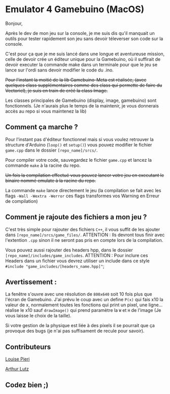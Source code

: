 # Emulator 4 Gamebuino (MacOS)

Bonjour,

Après le dev de mon jeu sur la console, je me suis dis qu'il manquait un outils pour tester rapidement son jeu sans devoir téleverser son code sur la console.

C'est pour ça que je me suis lancé dans une longue et aventureuse mission, celle de devoir crée un éditeur unique pour la Gamebuino, où il suffirait de devoir executer la commande make dans un terminale pour que le jeu se lance sur l'ordi sans devoir modifier le code du .ino.

~~Pour l'instant la moitié de la lib Gamebuino-Meta est réalisée, (avec quelques class supplémentaires comme des class qui permette de faire du Vectoriel), je suis en train de créé la class Image.~~

Les classes principales de Gamebuino (display, image, gamebuino) sont fonctionnels. (Je n'aurais plus le temps de la maintenir, je vous donnerais accès au repo si vous maintenez la lib)

## Comment ça marche ?

Pour l'instant pas d'éditeur fonctionnel mais si vous voulez retrouver la structure d'Arduino (`loop()` et `setup()`)  vous pouvez modifier le fichier `game.cpp` dans le dossier `[repo_name]/srcs/`.

Pour compiler votre code, sauvegardez le fichier `game.cpp` et lancez la commande `make` à la racine du repo.

~~Un fois la compilation effectué vous pouvez lancer votre jeu en executant le binaire nommé emulate à la racine du repo.~~

La commande `make` lance directement le jeu (la compilation se fait avec les flags `-Wall -Wextra -Werror` ces flags transformes vos Warning en Erreur de compilation)

## Comment je rajoute des fichiers a mon jeu ? 

C'est très simple pour rajouter des fichiers `C++`, il vous suffit de les ajouter dans `[repo_name]/srcs/game_files/`. ATTENTION : Ils devront tous finir avec l'extention `.cpp` sinon il ne seront pas pris en compte lors de la compilation.

Vous pouvez aussi rajouter des headers hpp, dans le dossier `[repo_name]/includes/game_includes`. ATTENTION : Pour inclure ces Headers dans un fichier vous devrez utiliser un include dans ce style `#include "game_includes/[headers_name.hpp]"`;

## Avertissement :

La fenêtre s'ouvre avec une résolution de `800x640` soit 10 fois plus que l'écran de Gamebuino. J'ai prévu le coup avec un define `P(x)` qui fais x10 la valeur de x, normalement toutes les fonctions qui print un pixel, une ligne... réalise le x10 sauf `drawImage()` qui prend paramètre la `W` et `H` de l'image (Je vous laisse le choix de la taille).

Si votre gestion de la physique est liée à des pixels il se pourrait que ça provoque des bugs (je n'ai pas suffisament de recule pour savoir).

## Contributeurs

[Louise Pieri](https://github.com/lpieri)

[Arthur Lutz](https://github.com/arthurlutz)

## Codez bien ;) 
